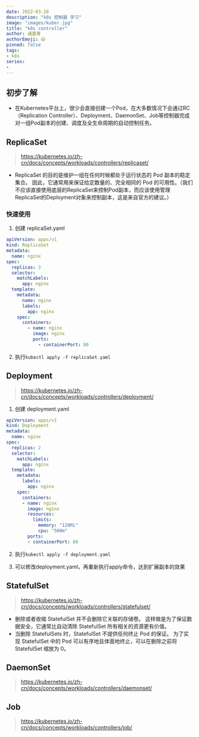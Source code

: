 ```yaml
---
date: 2022-03-28
description: "k8s 控制器 学习"
image: "images/kuber.jpg"
title: "k8s controller"
author: 诸葛青
authorEmoji: 😃
pinned: false
tags:
- k8s
series:
- 
---
```


## 初步了解
* 在Kubernetes平台上，很少会直接创建一个Pod，在大多数情况下会通过RC（Replication Controller）、Deployment、DaemonSet、Job等控制器完成对一组Pod副本的创建、调度及全生命周期的自动控制任务。


## ReplicaSet
> https://kubernetes.io/zh-cn/docs/concepts/workloads/controllers/replicaset/
* ReplicaSet 的目的是维护一组在任何时候都处于运行状态的 Pod 副本的稳定集合。 因此，它通常用来保证给定数量的、完全相同的 Pod 的可用性。（我们不应该直接使用底层的ReplicaSet来控制Pod副本，而应该使用管理ReplicaSet的Deployment对象来控制副本，这是来自官方的建议。）

### 快速使用

1. 创建 replicaSet.yaml
```yaml:replicaSet.yaml
apiVersion: apps/v1
kind: ReplicaSet
metadata:
  name: nginx
spec:
  replicas: 3
  selector:
    matchLabels:
      app: nginx
  template:
    metadata:
      name: nginx
      labels:
        app: nginx
    spec:
      containers:
        - name: nginx
          image: nginx
          ports:
            - containerPort: 80
```

2. 执行`kubectl apply -f replicaSet.yaml`


## Deployment
> https://kubernetes.io/zh-cn/docs/concepts/workloads/controllers/deployment/

1. 创建 deployment.yaml
```yaml:deployment.yaml
apiVersion: apps/v1
kind: Deployment
metadata:
  name: nginx
spec:
  replicas: 2
  selector:
    matchLabels:
      app: nginx
  template:
    metadata:
      labels:
        app: nginx
    spec:
      containers:
      - name: nginx
        image: nginx
        resources:
          limits:
            memory: "128Mi"
            cpu: "500m"
        ports:
        - containerPort: 80
```

2. 执行`kubectl apply -f deployment.yaml`

3. 可以修改deployment.yaml，再重新执行apply命令，达到扩展副本的效果

## StatefulSet
> https://kubernetes.io/zh-cn/docs/concepts/workloads/controllers/statefulset/
* 删除或者收缩 StatefulSet 并不会删除它关联的存储卷。 这样做是为了保证数据安全，它通常比自动清除 StatefulSet 所有相关的资源更有价值。
* 当删除 StatefulSets 时，StatefulSet 不提供任何终止 Pod 的保证。 为了实现 StatefulSet 中的 Pod 可以有序地且体面地终止，可以在删除之前将 StatefulSet 缩放为 0。


## DaemonSet
> https://kubernetes.io/zh-cn/docs/concepts/workloads/controllers/daemonset/


## Job
> https://kubernetes.io/zh-cn/docs/concepts/workloads/controllers/job/